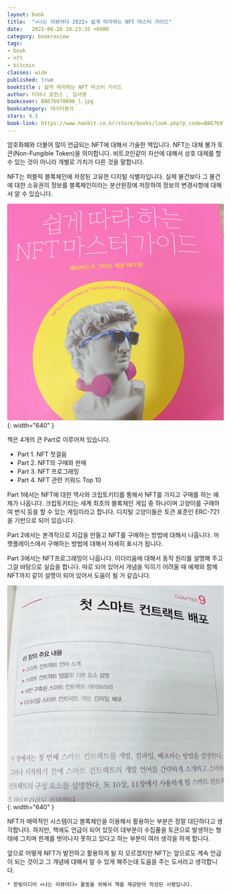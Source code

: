 ```yaml
---
layout: book
title:  "<나는 리뷰어다 2022> 쉽게 따라하는 NFT 마스터 가이드"
date:   2022-06-26 10:23:35 +0900
category: bookreview
tags:
- book
- nft
- bitcoin
classes: wide
published: true
booktitle : 쉽게 따라하는 NFT 마스터 가이드
author: 티아나 로런스 , 김서영
bookcover: B8676970090_l.jpg
bookcategory: 데이터분석
stars: 4.5
book-link: https://www.hanbit.co.kr/store/books/look.php?p_code=B8676970090
---
```


암호화폐와 더불어 많이 언급되는  NFT에 대해서 기술한 책입니다.
NFT는 대체 불가 토큰(Non-Fungible Token)을 의미합니다. 비트코인같이 자산에 대해서 상호 대체를 할 수 있는 것이 아니라 개별로 가치가 다른 것을 말합니다.

NFT는 퍼블릭 블록체인에 저장된 고유한 디지털 식별자입니다. 실제 물건보다 그 물건에 대한 소유권의 정보를 블록체인이라는 분산원장에 저장하여 정보의 변경사항에 대해서 알 수 있습니다.

![](/images/reviewer_202206_01.jpg){: width="640" }


책은 4개의 큰 Part로 이루어져 있습니다. 

- Part 1. NFT 첫걸음
- Part 2. NFT의 구매와 판매
- Part 3. NFT 프로그래밍
- Part 4. NFT 관련 키워드 Top 10

Part 1에서는 NFT에 대한 역사와 크립토키티를 통해서 NFT를 가지고 구매를 하는 예제가 나옵니다.
크립토키티는 세계 최초의 블록체인 게임 중 하나이며 고양이를 구매하여 번식 등을 할 수 있는 게임이라고 합니다.
디지털 고양이들은 토큰 표준인 ERC-721을 기반으로 되어 있습니다.

Part 2에서는 본격적으로 지갑을 만들고 NFT를 구매하는 방법에 대해서 나옵니다. 마켓플레이스에서 구해하는 방법에 대해서 자세히 표시가 됩니다.

Part 3에서는 NFT프로그래밍이 나옵니다. 이더리움에 대해서 동작 원리를 설명해 주고 그걸 바탕으로 실습을 합니다. 따로 되어 있어서 개념을 익히기 어려울 때 예제와 함께 NFT까지 같이 설명이 되어 있어서 도움이 될 거 같습니다.


![](/images/reviewer_202206_03.jpg){: width="640" }


NFT가 매력적인 시스템이고 블록체인을 이용해서 활용하는 부분은 정말 대단하다고 생각합니다.
하지만, 책에도 언급이 되어 있듯이 대부분이 수집품을 토큰으로 발생하는 형태에 그치며 한계를 벗어나지 못하고 있다고 하는 부분이 여러 생각을 하게 합니다.

앞으로 어떻게 NFT가 발전하고 활용하게 될 지 모르겠지만 NFT는 앞으로도 계속 언급이 되는 것이고 그 개념에 대해서 알 수 있게 해주는데 도움을 주는 도서라고 생각합니다.



```* 한빛미디어 <나는 리뷰어다> 활동을 위해서 책을 제공받아 작성된 서평입니다.```
